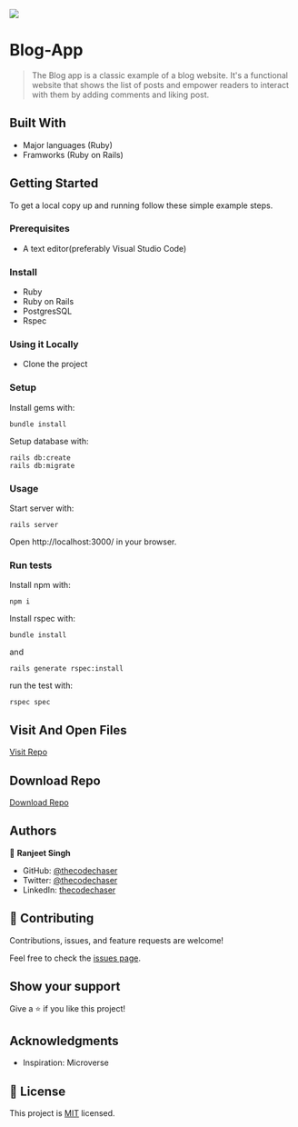 ![](https://img.shields.io/badge/thecodechaser-blueviolet)

# Blog-App

> The Blog app is a classic example of a blog website. It's a functional website that shows the list of posts and empower readers to interact with them by adding comments and liking post.


## Built With

- Major languages (Ruby)
- Framworks (Ruby on Rails)

## Getting Started

To get a local copy up and running follow these simple example steps.

### Prerequisites
- A text editor(preferably Visual Studio Code)

### Install
- Ruby
- Ruby on Rails
- PostgresSQL
- Rspec

### Using it Locally

- Clone the project

### Setup

Install gems with:

```
bundle install
```

Setup database with:

```
rails db:create
rails db:migrate
```

### Usage

Start server with:

```
rails server
```

Open http://localhost:3000/ in your browser.

### Run tests

Install npm with:

```
npm i
```

Install rspec with:

```
bundle install
```

and

```
rails generate rspec:install
```

run the test with:

```
rspec spec
```

## Visit And Open Files

[Visit Repo](https://github.com/thecodechaser/blog-app)

## Download Repo

[Download Repo](https://github.com/thecodechaser/blog-app/archive/refs/heads/main.zip)


## Authors

👤 **Ranjeet Singh**

- GitHub: [@thecodechaser](https://github.com/thecodechaser)
- Twitter: [@thecodechaser](https://twitter.com/thecodechaser)
- LinkedIn: [thecodechaser](https://linkedin.com/in/thecodechaser)

## 🤝 Contributing

Contributions, issues, and feature requests are welcome!

Feel free to check the [issues page](https://github.com/thecodechaser/blog-app/issues).

## Show your support

Give a ⭐️ if you like this project!

## Acknowledgments

- Inspiration: Microverse

## 📝 License

This project is [MIT](./LICENSE.md) licensed.